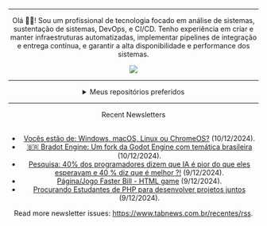 <div align="center">
<hr>
<p>Olá 👋🏾! Sou um profissional de tecnologia focado em análise de sistemas, sustentação de sistemas, DevOps, e CI/CD. Tenho experiência em criar e manter infraestruturas automatizadas, implementar pipelines de integração e entrega contínua, e garantir a alta disponibilidade e performance dos sistemas.</p>
  <img src="https://media.giphy.com/media/yAGIvCiwPJn5C/giphy.gif">
<hr>
  <details>
  <summary>Meus repositórios preferidos</summary>
  <br />
  Alguns dos meus melhores repositórios:
  <br />
<br />
  <ul><li><a href=https://github.com/KubeNerd/aluratube target="_blank" rel="noopener noreferrer">KubeNerd/aluratube</a> (<b>0</b> ✨ and <b>0</b> 🍴): Aluratube - Desenvolvido durante a imersão React da Alura no final de 2022</li><li><a href=https://github.com/KubeNerd/nlw-ia target="_blank" rel="noopener noreferrer">KubeNerd/nlw-ia</a> (<b>0</b> ✨ and <b>0</b> 🍴): Projeto desenvolvido durante a NLW IA - Usando a API da OPENAI</li><li><a href=https://github.com/KubeNerd/nlw-journey-ia target="_blank" rel="noopener noreferrer">KubeNerd/nlw-journey-ia</a> (<b>0</b> ✨ and <b>0</b> 🍴): NLW IA - Agent de viagens usando python + langchain + GPT</li>
<li>More coming soon :).</li>
</ul>
  </details>
  <hr/>
    <summary>Recent Newsletters</summary>
  <br />
  <ul>
    <li><a href=https://www.tabnews.com.br/luandesignerfreelancer/voces-estao-de-windows-macos-linux-ou-chromeos target="_blank" rel="noopener noreferrer">Vocês estão de: Windows, macOS, Linux ou ChromeOS?</a> (10/12/2024).</li><li><a href=https://www.tabnews.com.br/VetusChronos/bradot-engine-um-fork-da-godot-engine-com-tematica-brasileira target="_blank" rel="noopener noreferrer">🇧🇷 Bradot Engine: Um fork da Godot Engine com temática brasileira</a> (10/12/2024).</li><li><a href=https://www.tabnews.com.br/rgs2007us/pesquisa-40-por-cento-dos-programadores-dizem-que-ai-e-pior-do-que-eles-esperavam-e-40-por-cento-diz-que-e-melhor target="_blank" rel="noopener noreferrer">Pesquisa: 40% dos programadores dizem que IA é pior do que eles esperavam e 40 % diz que é melhor ?!</a> (9/12/2024).</li><li><a href=https://www.tabnews.com.br/RodrigoSchio/pagina-jogo-faster-bill-html-game target="_blank" rel="noopener noreferrer">Página/Jogo Faster Bill - HTML game</a> (9/12/2024).</li><li><a href=https://www.tabnews.com.br/oseias/procurando-estudantes-de-php-para-desenvolver-projetos-juntos target="_blank" rel="noopener noreferrer">Procurando Estudantes de PHP para desenvolver projetos juntos</a> (9/12/2024).</li>
  </ul>
<p>Read more newsletter issues: <a href="https://www.tabnews.com.br/recentes/rss">https://www.tabnews.com.br/recentes/rss</a>.</p>
  </details>
